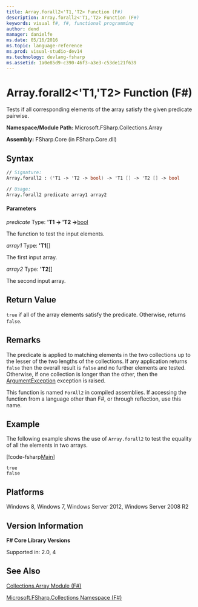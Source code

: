 ```yaml
---
title: Array.forall2<'T1,'T2> Function (F#)
description: Array.forall2<'T1,'T2> Function (F#)
keywords: visual f#, f#, functional programming
author: dend
manager: danielfe
ms.date: 05/16/2016
ms.topic: language-reference
ms.prod: visual-studio-dev14
ms.technology: devlang-fsharp
ms.assetid: 1a0e85d9-c390-46f3-a3e3-c53de121f639 
---
```


# Array.forall2<'T1,'T2> Function (F#)

Tests if all corresponding elements of the array satisfy the given predicate pairwise.

**Namespace/Module Path:** Microsoft.FSharp.Collections.Array

**Assembly:** FSharp.Core (in FSharp.Core.dll)

## Syntax

```fsharp
// Signature:
Array.forall2 : ('T1 -> 'T2 -> bool) -> 'T1 [] -> 'T2 [] -> bool

// Usage:
Array.forall2 predicate array1 array2
```

#### Parameters
*predicate*
Type: **'T1 -&gt; 'T2 -&gt;**[bool](https://msdn.microsoft.com/library/89c0cf9c-49ce-4207-a3be-555851a67dd5)

The function to test the input elements.

*array1*
Type: **'T1**[[]](https://msdn.microsoft.com/library/def20292-9aae-4596-9275-b94e594f8493)

The first input array.

*array2*
Type: **'T2**[[]](https://msdn.microsoft.com/library/def20292-9aae-4596-9275-b94e594f8493)

The second input array.

## Return Value

`true` if all of the array elements satisfy the predicate. Otherwise, returns `false`.

## Remarks
The predicate is applied to matching elements in the two collections up to the lesser of the two lengths of the collections. If any application returns `false` then the overall result is `false` and no further elements are tested. Otherwise, if one collection is longer than the other, then the [ArgumentException](https://msdn.microsoft.com/library/system.argumentexception.aspx) exception is raised.

This function is named `ForAll2` in compiled assemblies. If accessing the function from a language other than F#, or through reflection, use this name.

## Example

The following example shows the use of `Array.forall2` to test the equality of all the elements in two arrays.

[!code-fsharp[Main](~samples/snippets/fsharp/arrays/snippet242.fs)]

```
true
false
```

## Platforms
Windows 8, Windows 7, Windows Server 2012, Windows Server 2008 R2

## Version Information
**F# Core Library Versions**

Supported in: 2.0, 4

## See Also
[Collections.Array Module &#40;F&#35;&#41;](Collections.Array-Module-%5BFSharp%5D.md)

[Microsoft.FSharp.Collections Namespace &#40;F&#35;&#41;](Microsoft.FSharp.Collections-Namespace-%5BFSharp%5D.md)
